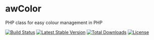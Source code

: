 # awColor
PHP class for easy colour management in PHP

[![Build Status](https://travis-ci.org/awcode/awColor/?branch=master)](https://travis-ci.org/awcode/awColor)
[![Latest Stable Version](https://poser.pugx.org/awcode/awColor/version.png)](https://packagist.org/packages/awcode/awColor)
[![Total Downloads](https://poser.pugx.org/awcode/awColor/d/total.png)](https://packagist.org/packages/awcode/awColor)
[![License](https://poser.pugx.org/awcode/awColor/license)](https://packagist.org/packages/awcode/awColor)

